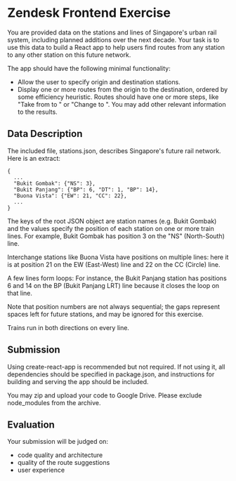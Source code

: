 # Zendesk Frontend Exercise

You are provided data on the stations and lines of Singapore's urban rail system, including planned additions over the next decade. Your task is to use this data to build a React app to help users find routes from any station to any other station on this future network.

The app should have the following minimal functionality:

- Allow the user to specify origin and destination stations.
- Display one or more routes from the origin to the destination, ordered by some efficiency heuristic. Routes should have one or more steps, like "Take <line> from <station> to <station>" or "Change to <line>". You may add other relevant information to the results.

## Data Description

The included file, stations.json, describes Singapore's future rail network. Here is an extract:

```
{
  ...
  "Bukit Gombak": {"NS": 3},
  "Bukit Panjang": {"BP": 6, "DT": 1, "BP": 14},
  "Buona Vista": {"EW": 21, "CC": 22},
  ...
}
```

The keys of the root JSON object are station names (e.g. Bukit Gombak) and the values specify the position of each station on one or more train lines. For example, Bukit Gombak has position 3 on the "NS" (North-South) line.

Interchange stations like Buona Vista have positions on multiple lines: here it is at position 21 on the EW (East-West) line and 22 on the CC (Circle) line.

A few lines form loops: For instance, the Bukit Panjang station has positions 6 and 14 on the BP (Bukit Panjang LRT) line because it closes the loop on that line.

Note that position numbers are not always sequential; the gaps represent spaces left for future stations, and may be ignored for this exercise.

Trains run in both directions on every line.

## Submission

Using create-react-app is recommended but not required. If not using it, all dependencies should be specified in package.json, and instructions for building and serving the app should be included.

You may zip and upload your code to Google Drive. Please exclude node_modules from the archive.

## Evaluation

Your submission will be judged on:

- code quality and architecture
- quality of the route suggestions
- user experience
